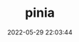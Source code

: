 ---
pageComponent:
	name: Catalogue
	data:
		key:01.前端\02.Vue\06.pinia
		description:pinia
date : 2022-05-29 22:03:44
title: pinia
permalink: /pinia/
---